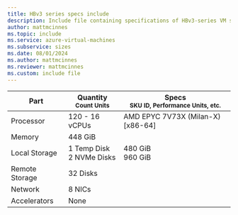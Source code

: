 ```yaml
---
title: HBv3 series specs include
description: Include file containing specifications of HBv3-series VM sizes.
author: mattmcinnes
ms.topic: include
ms.service: azure-virtual-machines
ms.subservice: sizes
ms.date: 08/01/2024
ms.author: mattmcinnes
ms.reviewer: mattmcinnes
ms.custom: include file
---
```

| Part | Quantity <br><sup>Count Units | Specs <br><sup>SKU ID, Performance Units, etc.  |
|---|---|---|
| Processor      | 120 - 16 vCPUs     | AMD EPYC 7V73X (Milan-X) [x86-64] |
| Memory         | 448 GiB        |    |
| Local Storage  | 1 Temp Disk <br> 2 NVMe Disks         | 480 GiB  <br> 960 GiB  |
| Remote Storage | 32 Disks        |  |
| Network        | 8 NICs        |  |
| Accelerators   | None            |     |
